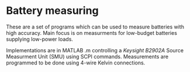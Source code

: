 # Battery measuring 
These are a set of programs which can be used to measure batteries with high accuracy.
Main focus is on measurments for low-budget batteries supplying low-power loads.

Implementations are in MATLAB .m controlling a *Keysight B2902A* Source Measurment Unit (SMU) using SCPI commands.
Measurements are programmed to be done using 4-wire Kelvin connections.
